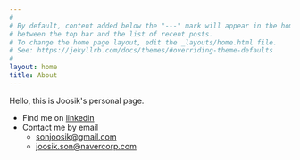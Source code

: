 ```yaml
---
#
# By default, content added below the "---" mark will appear in the home page
# between the top bar and the list of recent posts.
# To change the home page layout, edit the _layouts/home.html file.
# See: https://jekyllrb.com/docs/themes/#overriding-theme-defaults
#
layout: home
title: About
---
```


Hello, this is Joosik's personal page. 

* Find me on [linkedin](https://www.linkedin.com/in/sonjoosik/)
* Contact me by email
  * [sonjoosik@gmail.com](mailto://sonjoosik@gmail.com) 
  * [joosik.son@navercorp.com](mailto://joosik.son@navercorp.com)
